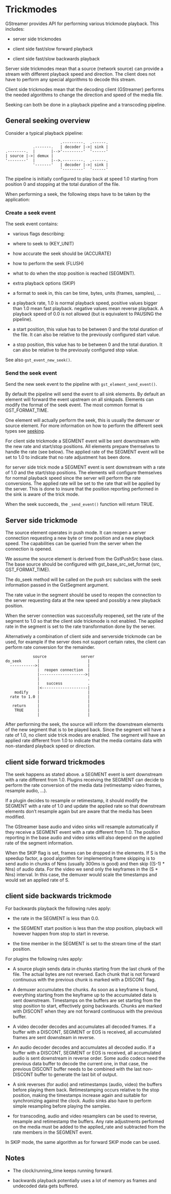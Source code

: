 # Trickmodes

GStreamer provides API for performing various trickmode playback. This
includes:

  - server side trickmodes

  - client side fast/slow forward playback

  - client side fast/slow backwards playback

Server side trickmodes mean that a source (network source) can provide a
stream with different playback speed and direction. The client does not
have to perform any special algorithms to decode this stream.

Client side trickmodes mean that the decoding client (GStreamer)
performs the needed algorithms to change the direction and speed of the
media file.

Seeking can both be done in a playback pipeline and a transcoding
pipeline.

## General seeking overview

Consider a typical playback pipeline:

```
                        .---------.  .------.
            .-------.   | decoder |->| sink |
.--------.  |       |-->'---------'  '------'
| source |->| demux |
'--------'  |       |-->.---------.  .------.
            '-------'   | decoder |->| sink |
                        '---------'  '------'
```

The pipeline is initially configured to play back at speed 1.0 starting
from position 0 and stopping at the total duration of the file.

When performing a seek, the following steps have to be taken by the
application:

### Create a seek event

The seek event contains:

  - various flags describing:

  - where to seek to (KEY\_UNIT)

  - how accurate the seek should be (ACCURATE)

  - how to perform the seek (FLUSH)

  - what to do when the stop position is reached (SEGMENT).

  - extra playback options (SKIP)

  - a format to seek in, this can be time, bytes, units (frames,
    samples), …

  - a playback rate, 1.0 is normal playback speed, positive values
    bigger than 1.0 mean fast playback. negative values mean reverse
    playback. A playback speed of 0.0 is not allowed (but is equivalent
    to PAUSING the pipeline).

  - a start position, this value has to be between 0 and the total
    duration of the file. It can also be relative to the previously
    configured start value.

  - a stop position, this value has to be between 0 and the total
    duration. It can also be relative to the previously configured stop
    value.

See also `gst_event_new_seek()`.

### Send the seek event

Send the new seek event to the pipeline with
`gst_element_send_event()`.

By default the pipeline will send the event to all sink elements. By
default an element will forward the event upstream on all sinkpads.
Elements can modify the format of the seek event. The most common format
is GST\_FORMAT\_TIME.

One element will actually perform the seek, this is usually the demuxer
or source element. For more information on how to perform the different
seek types see [seeking](design/seeking.md).

For client side trickmode a SEGMENT event will be sent downstream with
the new rate and start/stop positions. All elements prepare themselves
to handle the rate (see below). The applied rate of the SEGMENT event
will be set to 1.0 to indicate that no rate adjustment has been done.

for server side trick mode a SEGMENT event is sent downstream with a
rate of 1.0 and the start/stop positions. The elements will configure
themselves for normal playback speed since the server will perform the
rate conversions. The applied rate will be set to the rate that will be
applied by the server. This is done to insure that the position
reporting performed in the sink is aware of the trick mode.

When the seek succeeds, the `_send_event()` function will return TRUE.

## Server side trickmode

The source element operates in push mode. It can reopen a server
connection requesting a new byte or time position and a new playback
speed. The capabilities can be queried from the server when the
connection is opened.

We assume the source element is derived from the GstPushSrc base class.
The base source should be configured with gst\_base\_src\_set\_format
(src, GST\_FORMAT\_TIME).

The do\_seek method will be called on the push src subclass with the
seek information passed in the GstSegment argument.

The rate value in the segment should be used to reopen the connection to
the server requesting data at the new speed and possibly a new playback
position.

When the server connection was successfully reopened, set the rate of
the segment to 1.0 so that the client side trickmode is not enabled. The
applied rate in the segment is set to the rate transformation done by
the server.

Alternatively a combination of client side and serverside trickmode can
be used, for example if the server does not support certain rates, the
client can perform rate conversion for the remainder.

```
            source               server
do_seek       |                     |
  ----------->|                     |
              |  reopen connection  |
              |-------------------->|
              |                     .
              |   success           .
              |<--------------------|
    modify    |                     |
  rate to 1.0 |                     |
              |                     |
   return     |                     |
    TRUE      |                     |
              |                     |
```

After performing the seek, the source will inform the downstream
elements of the new segment that is to be played back. Since the segment
will have a rate of 1.0, no client side trick modes are enabled. The
segment will have an applied rate different from 1.0 to indicate that
the media contains data with non-standard playback speed or direction.

## client side forward trickmodes

The seek happens as stated above. a SEGMENT event is sent downstream
with a rate different from 1.0. Plugins receiving the SEGMENT can decide
to perform the rate conversion of the media data (retimestamp video
frames, resample audio, …).

If a plugin decides to resample or retimestamp, it should modify the
SEGMENT with a rate of 1.0 and update the applied rate so that
downstream elements don’t resample again but are aware that the media
has been modified.

The GStreamer base audio and video sinks will resample automatically if
they receive a SEGMENT event with a rate different from 1.0. The
position reporting in the base audio and video sinks will also depend on
the applied rate of the segment information.

When the SKIP flag is set, frames can be dropped in the elements. If S
is the speedup factor, a good algorithm for implementing frame skipping
is to send audio in chunks of Nms (usually 300ms is good) and then skip
((S-1) \* Nns) of audio data. For the video we send only the keyframes
in the (S \* Nns) interval. In this case, the demuxer would scale the
timestamps and would set an applied rate of S.

## client side backwards trickmode

For backwards playback the following rules apply:

  - the rate in the SEGMENT is less than 0.0.

  - the SEGMENT start position is less than the stop position, playback
    will however happen from stop to start in reverse.

  - the time member in the SEGMENT is set to the stream time of the
    start position.

For plugins the following rules apply:

  - A source plugin sends data in chunks starting from the last chunk of
    the file. The actual bytes are not reversed. Each chunk that is not
    forward continuous with the previous chunk is marked with a DISCONT
    flag.

  - A demuxer accumulates the chunks. As soon as a keyframe is found,
    everything starting from the keyframe up to the accumulated data is
    sent downstream. Timestamps on the buffers are set starting from the
    stop position to start, effectively going backwards. Chunks are
    marked with DISCONT when they are not forward continuous with the
    previous buffer.

  - A video decoder decodes and accumulates all decoded frames. If a
    buffer with a DISCONT, SEGMENT or EOS is received, all accumulated
    frames are sent downsteam in reverse.

  - An audio decoder decodes and accumulates all decoded audio. If a
    buffer with a DISCONT, SEGMENT or EOS is received, all accumulated
    audio is sent downstream in reverse order. Some audio codecs need
    the previous data buffer to decode the current one, in that case,
    the previous DISCONT buffer needs to be combined with the last
    non-DISCONT buffer to generate the last bit of output.

  - A sink reverses (for audio) and retimestamps (audio, video) the
    buffers before playing them back. Retimestamping occurs relative to
    the stop position, making the timestamps increase again and suitable
    for synchronizing against the clock. Audio sinks also have to
    perform simple resampling before playing the samples.

  - for transcoding, audio and video resamplers can be used to reverse,
    resample and retimestamp the buffers. Any rate adjustments performed
    on the media must be added to the applied\_rate and subtracted from
    the rate members in the SEGMENT
        event.

In SKIP mode, the same algorithm as for forward SKIP mode can be used.

## Notes

  - The clock/running\_time keeps running forward.

  - backwards playback potentially uses a lot of memory as frames and
    undecoded data gets buffered.
